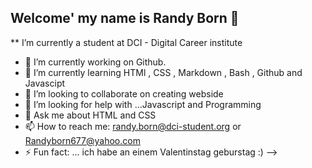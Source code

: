 ## Welcome' my name is Randy Born 👋


** I’m currently a student at DCI - Digital Career institute


- 🔭 I’m currently working on Github.
- 🌱 I’m currently learning HTMl , CSS , Markdown , Bash , Github and Javascipt
- 👯 I’m looking to collaborate on creating webside
- 🤔 I’m looking for help with ...Javascript and Programming
- 💬 Ask me about HTML and CSS
- 📫 How to reach me: randy.born@dci-student.org or Randyborn677@yahoo.com
- ⚡ Fun fact: ... ich habe an einem Valentinstag geburstag :)
-->
